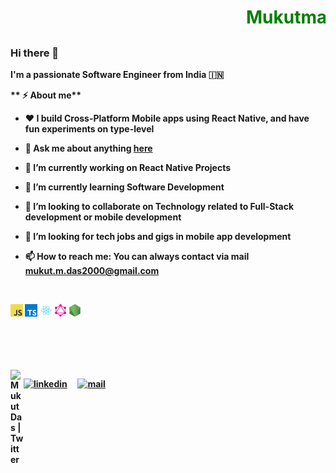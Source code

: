 <h1 style="color:green"><b><marquee>Mukutmani Das </marquee><b></h1>


### Hi there 👋

I'm a passionate Software Engineer from India 🇮🇳

** ⚡ About me**

- ❤️ I build Cross-Platform Mobile apps using React Native, and have fun experiments on type-level

- 💬 Ask me about anything [here](https://github.com/mukut-d/mukut-d/issues)
-  🔭 I’m currently working on React Native Projects
- 🌱 I’m currently learning Software Development
- 👯 I’m looking to collaborate on Technology related to Full-Stack development or mobile development
- 🤔 I’m looking for tech jobs and gigs in mobile app development
- 📫 How to reach me: You can always contact via mail mukut.m.das2000@gmail.com

   <br>

<code><img height="20" alt="javascript" src="https://raw.githubusercontent.com/github/explore/80688e429a7d4ef2fca1e82350fe8e3517d3494d/topics/javascript/javascript.png"></code>
<code><img height="20" alt="typescript" src="https://raw.githubusercontent.com/github/explore/80688e429a7d4ef2fca1e82350fe8e3517d3494d/topics/typescript/typescript.png"></code>
<code><img height="20" alt="react" src="https://raw.githubusercontent.com/github/explore/80688e429a7d4ef2fca1e82350fe8e3517d3494d/topics/react/react.png"></code>
<code><img height="20" alt="graphql" src="https://raw.githubusercontent.com/github/explore/5c058a388828bb5fde0bcafd4bc867b5bb3f26f3/topics/graphql/graphql.png"></code>
<code><img height="20" alt="nodejs" src="https://raw.githubusercontent.com/github/explore/80688e429a7d4ef2fca1e82350fe8e3517d3494d/topics/nodejs/nodejs.png"></code>    
<br>


<br />
<br />

<br />
<a href="https://twitter.com/Antique_Spinach">
  <img align="left" alt="Mukut Das | Twitter" width="21px" src="https://raw.githubusercontent.com/anuraghazra/anuraghazra/master/assets/twitter.svg" />
</a>


[![linkedin](https://github.com/arpit-dwivedi/arpit-dwivedi.github.io/blob/master/assets/img/Webp.net-resizeimage.png)](https://www.linkedin.com/in/mukut-das/)&nbsp;&nbsp;&nbsp;&nbsp;
[![mail](https://github.com/arpit-dwivedi/arpit-dwivedi/blob/master/m1.png)](mailto:mukut.m.das2000@gmail.com)

